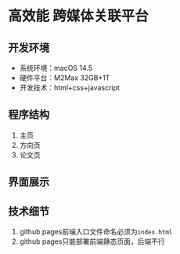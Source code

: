 # 高效能 跨媒体关联平台

## 开发环境

- 系统环境：macOS 14.5
- 硬件平台：M2Max 32GB+1T
- 开发技术：html+css+javascript

## 程序结构

1. 主页
2. 方向页
3. 论文页

## 界面展示





## 技术细节

1. github pages前端入口文件命名必须为`index.html`
2. github pages只能部署前端静态页面，后端不行